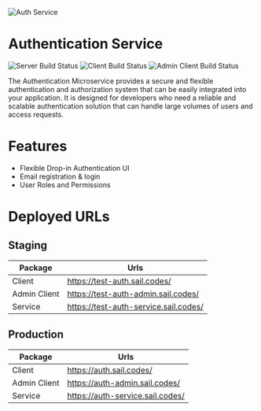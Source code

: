 ![Auth Service](https://user-images.githubusercontent.com/5147346/223544775-4fa42e90-e779-4181-bd57-f6360861df2b.jpeg)

# Authentication Service

![Server Build Status](https://github.com/hicsail/authentication-service/actions/workflows/server.yml/badge.svg)
![Client Build Status](https://github.com/hicsail/authentication-service/actions/workflows/client.yml/badge.svg)
![Admin Client Build Status](https://github.com/hicsail/authentication-service/actions/workflows/admin-client.yml/badge.svg)

The Authentication Microservice provides a secure and flexible authentication and authorization system that can be easily integrated into your application. It is designed for developers who need a reliable and scalable authentication solution that can handle large volumes of users and access requests.

# Features

- Flexible Drop-in Authentication UI
- Email registration & login
- User Roles and Permissions

# Deployed URLs

## Staging

| Package      | Urls                                  |
|--------------|---------------------------------------|
| Client       | https://test-auth.sail.codes/         |
| Admin Client | https://test-auth-admin.sail.codes/   |
| Service      | https://test-auth-service.sail.codes/ |

## Production

| Package      | Urls                              |
|--------------|-----------------------------------|
| Client       | https://auth.sail.codes/          |
| Admin Client | https://auth-admin.sail.codes/    |
| Service      | https://auth-service.sail.codes/  |
